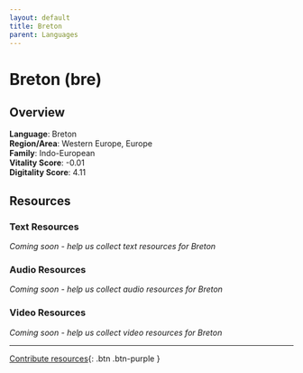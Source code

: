 ```yaml
---
layout: default
title: Breton
parent: Languages
---
```


# Breton (bre)

## Overview

**Language**: Breton  
**Region/Area**: Western Europe, Europe  
**Family**: Indo-European  
**Vitality Score**: -0.01  
**Digitality Score**: 4.11  

## Resources

### Text Resources
*Coming soon - help us collect text resources for Breton*

### Audio Resources
*Coming soon - help us collect audio resources for Breton*

### Video Resources
*Coming soon - help us collect video resources for Breton*

---

[Contribute resources](https://fairtrain.github.io/){: .btn .btn-purple }
